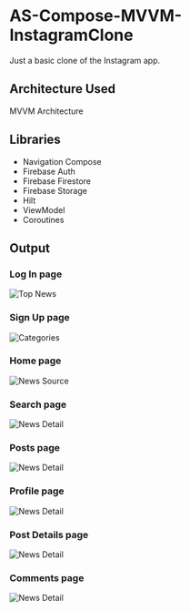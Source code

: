 # AS-Compose-MVVM-InstagramClone
Just a basic clone of the Instagram app.

## Architecture Used
MVVM Architecture

## Libraries
- Navigation Compose
- Firebase Auth
- Firebase Firestore
- Firebase Storage
- Hilt
- ViewModel
- Coroutines

## Output
 ### Log In page
![Top News](Images/Login.jpg)

 ### Sign Up page
![Categories](Images/Sign_up.jpg)

 ### Home page
![News Source](Images/Home_page.jpg)

 ### Search page
![News Detail](Images/Search_page.jpg)

 ### Posts page
![News Detail](Images/Posts_page.jpg)

 ### Profile page
![News Detail](Images/Profile_page.jpg)

 ### Post Details page
![News Detail](Images/Post_details.jpg)

 ### Comments page
![News Detail](Images/Comments_page.jpg)
